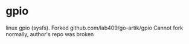# gpio
linux gpio (sysfs). Forked github.com/lab409/go-artik/gpio
Cannot fork normally, author's repo was broken
